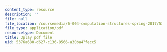 ```yaml
---
content_type: resource
description: ''
file: null
file_location: /coursemedia/6-004-computation-structures-spring-2017/5376a680d627c1368566a30ba47fecc5_IK9OVbj_Ir0.pdf
file_type: application/pdf
resourcetype: Document
title: 3play pdf file
uid: 5376a680-d627-c136-8566-a30ba47fecc5
---
```


